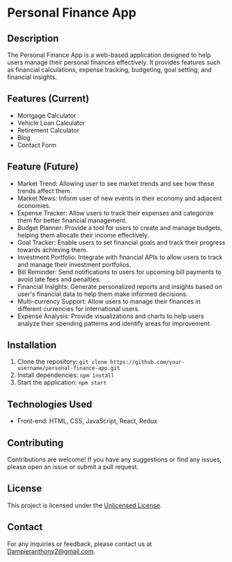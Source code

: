 # Personal Finance App

## Description
The Personal Finance App is a web-based application designed to help users manage their personal finances effectively. It provides features such as financial calculations, expense tracking, budgeting, goal setting, and financial insights.

## Features (Current)
- Mortgage Calculator
- Vehicle Loan Calculator
- Retirement Calculator
- Blog 
- Contact Form

## Feature (Future)
- Market Trend: Allowing user to see market trends and see how these trends affect them. 
- Market News: Inform user of new events in their economy and adjacent economies.
- Expense Tracker: Allow users to track their expenses and categorize them for better financial management.
- Budget Planner: Provide a tool for users to create and manage budgets, helping them allocate their income effectively.
- Goal Tracker: Enable users to set financial goals and track their progress towards achieving them.
- Investment Portfolio: Integrate with financial APIs to allow users to track and manage their investment portfolios.
- Bill Reminder: Send notifications to users for upcoming bill payments to avoid late fees and penalties.
- Financial Insights: Generate personalized reports and insights based on user's financial data to help them make informed decisions.
- Multi-currency Support: Allow users to manage their finances in different currencies for international users.
- Expense Analysis: Provide visualizations and charts to help users analyze their spending patterns and identify areas for improvement.

## Installation
1. Clone the repository: `git clone https://github.com/your-username/personal-finance-app.git`
2. Install dependencies: `npm install`
3. Start the application: `npm start`


## Technologies Used
- Front-end: HTML, CSS, JavaScript, React, Redux

## Contributing
Contributions are welcome! If you have any suggestions or find any issues, please open an issue or submit a pull request.

## License
This project is licensed under the [Unlicensed License](LICENSE).

## Contact
For any inquiries or feedback, please contact us at [Dampieranthony2@gmail.com](mailto:Dampieranthony2@gmail.com).
